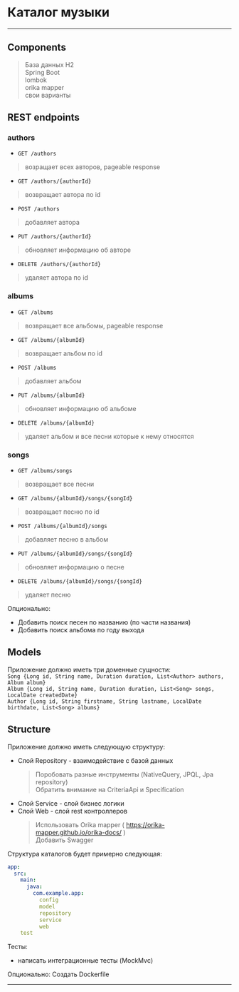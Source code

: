 
# Каталог музыки

***

## Components

>База данных H2  
>Spring Boot  
>lombok  
>orika mapper  
>свои варианты  

## REST endpoints  

### **authors**  

- `GET /authors`  
>
> возращает всех авторов, pageable response  
>
- `GET /authors/{authorId}`  
>
> возвращает автора по id  
>
- `POST /authors`  
>
> добавляет автора  
>
- `PUT /authors/{authorId}`  
>
> обновляет информацию об авторе  
>
- `DELETE /authors/{authorId}`  
>
> удаляет автора по id  

### albums  

- `GET /albums`  
>
> возвращает все альбомы, pageable response  
>
- `GET /albums/{albumId}`  
>
> возвращает альбом по id  
>
- `POST /albums`  
>
> добавляет альбом  
>
- `PUT /albums/{albumId}`  
>
> обновляет информацию об альбоме  
>
- `DELETE /albums/{albumId}`  
>
> удаляет альбом и все песни которые к нему относятся  

### songs  

- `GET /albums/songs`  
>
> возвращает все песни  
>
- `GET /albums/{albumId}/songs/{songId}`  
>
> возвращает песню по id  
>
- `POST /albums/{albumId}/songs`  
>
> добавляет песню в альбом  
>
- `PUT /albums/{albumId}/songs/{songId}`  
>
> обновляет информацию о песне  
>
- `DELETE /albums/{albumId}/songs/{songId}`  
>
> удаляет песню  

Опционально:  

- Добавить поиск песен по названию (по части названия)  
- Добавить поиск альбома по году выхода  

## Models

Приложение должно иметь три доменные сущности:  
`Song {Long id, String name, Duration duration, List<Author> authors, Album album}`  
`Album {Long id, String name, Duration duration, List<Song> songs, LocalDate createdDate}`  
`Author {Long id, String firstname, String lastname, LocalDate birthdate, List<Song> albums}`  

## Structure

Приложение должно иметь следующую структуру:  

- Слой Repository - взаимодействие с базой данных  
  >
  > Поробовать разные инструменты (NativeQuery, JPQL, Jpa repository)  
  > Обратить внимание на CriteriaApi и Specification  
  >
- Слой Service - слой бизнес логики  
- Слой Web - слой rest контроллеров  
  >
  > Использовать Orika mapper ( <https://orika-mapper.github.io/orika-docs/> )  
  > Добавить Swagger  

Структура каталогов будет примерно следующая:  

```yml
app:  
  src:  
    main:  
      java:  
        com.example.app:  
          config
          model  
          repository  
          service  
          web
    test
```  

Тесты:  

- написать интеграционные тесты (MockMvc)  

Опционально: Создать Dockerfile  
***
